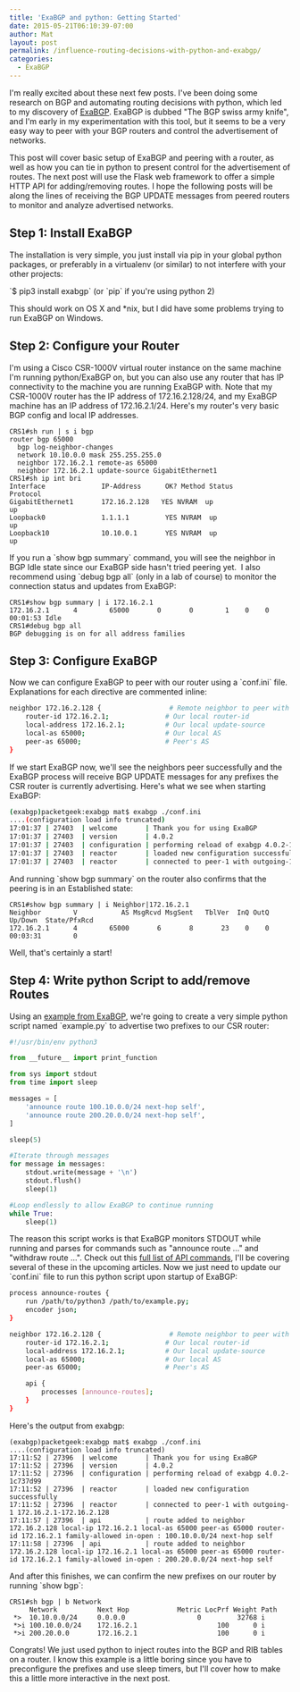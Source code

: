 ```yaml
---
title: 'ExaBGP and python: Getting Started'
date: 2015-05-21T06:10:39-07:00
author: Mat
layout: post
permalink: /influence-routing-decisions-with-python-and-exabgp/
categories:
  - ExaBGP
---
```


I'm really excited about these next few posts. I've been doing some research on BGP and automating routing decisions with python, which led to my discovery of <a href="https://github.com/Exa-Networks/exabgp" target="_blank" rel="noopener">ExaBGP</a>. ExaBGP is dubbed "The BGP swiss army knife", and I'm early in my experimentation with this tool, but it seems to be a very easy way to peer with your BGP routers and control the advertisement of networks.

This post will cover basic setup of ExaBGP and peering with a router, as well as how you can tie in python to present control for the advertisement of routes. The next post will use the Flask web framework to offer a simple HTTP API for adding/removing routes. I hope the following posts will be along the lines of receiving the BGP UPDATE messages from peered routers to monitor and analyze advertised networks.


## Step 1: Install ExaBGP

The installation is very simple, you just install via pip in your global python packages, or preferably in a virtualenv (or similar) to not interfere with your other projects:

\`$ pip3 install exabgp\` (or \`pip\` if you're using python 2)

This should work on OS X and *nix, but I did have some problems trying to run ExaBGP on Windows.

## Step 2: Configure your Router

I'm using a Cisco CSR-1000V virtual router instance on the same machine I'm running python/ExaBGP on, but you can also use any router that has IP connectivity to the machine you are running ExaBGP with. Note that my CSR-1000V router has the IP address of 172.16.2.128/24, and my ExaBGP machine has an IP address of 172.16.2.1/24. Here's my router's very basic BGP config and local IP addresses.

```
CRS1#sh run | s i bgp
router bgp 65000
  bgp log-neighbor-changes
  network 10.10.0.0 mask 255.255.255.0
  neighbor 172.16.2.1 remote-as 65000
  neighbor 172.16.2.1 update-source GigabitEthernet1
CRS1#sh ip int bri
Interface              IP-Address      OK? Method Status                Protocol
GigabitEthernet1       172.16.2.128   YES NVRAM  up                    up
Loopback0              1.1.1.1         YES NVRAM  up                    up
Loopback10             10.10.0.1       YES NVRAM  up                    up
```

If you run a \`show bgp summary\` command, you will see the neighbor in BGP Idle state since our ExaBGP side hasn't tried peering yet. &nbsp;I also recommend using \`debug bgp all\` (only in a lab of course) to monitor the connection status and updates from ExaBGP:

```
CRS1#show bgp summary | i 172.16.2.1
172.16.2.1      4        65000       0       0        1    0    0 00:01:53 Idle
CRS1#debug bgp all
BGP debugging is on for all address families
```

## Step 3: Configure ExaBGP

Now we can configure ExaBGP to peer with our router using a \`conf.ini\` file. Explanations for each directive are commented inline:

```bash
neighbor 172.16.2.128 {                 # Remote neighbor to peer with
    router-id 172.16.2.1;              # Our local router-id
    local-address 172.16.2.1;          # Our local update-source
    local-as 65000;                    # Our local AS
    peer-as 65000;                     # Peer's AS
}
```

If we start ExaBGP now, we'll see the neighbors peer successfully and the ExaBGP process will receive BGP UPDATE messages for any prefixes the CSR router is currently advertising. Here's what we see when starting ExaBGP:

```bash
(exabgp)packetgeek:exabgp mat$ exabgp ./conf.ini
....(configuration load info truncated)
17:01:37 | 27403  | welcome       | Thank you for using ExaBGP
17:01:37 | 27403  | version       | 4.0.2
17:01:37 | 27403  | configuration | performing reload of exabgp 4.0.2-1c737d99
17:01:37 | 27403  | reactor       | loaded new configuration successfully
17:01:37 | 27403  | reactor       | connected to peer-1 with outgoing-1 172.16.2.1-172.16.2.128
```

And running \`show bgp summary\` on the router also confirms that the peering is in an Established state:

```
CRS1#show bgp summary | i Neighbor|172.16.2.1
Neighbor        V           AS MsgRcvd MsgSent   TblVer  InQ OutQ Up/Down  State/PfxRcd
172.16.2.1      4        65000       6       8       23    0    0 00:03:31        0
```

Well, that's certainly a start!

## Step 4: Write python Script to add/remove Routes

Using an <a href="https://github.com/Exa-Networks/exabgp/wiki/Controlling-ExaBGP-:-_-README-first" target="_blank" rel="noopener">example from ExaBGP</a>, we're going to create&nbsp;a very simple python script named \`example.py\` to advertise two prefixes to our CSR router:

```python
#!/usr/bin/env python3

from __future__ import print_function

from sys import stdout
from time import sleep

messages = [
    'announce route 100.10.0.0/24 next-hop self',
    'announce route 200.20.0.0/24 next-hop self',
]

sleep(5)

#Iterate through messages
for message in messages:
    stdout.write(message + '\n')
    stdout.flush()
    sleep(1)

#Loop endlessly to allow ExaBGP to continue running
while True:
    sleep(1)

```

The reason this script works is that ExaBGP monitors STDOUT while running and parses for commands such as "announce route &#8230;" and "withdraw route &#8230;". Check out this&nbsp;<a href="https://github.com/Exa-Networks/exabgp/wiki/Controlling-ExaBGP-:-interacting-from-the-API" target="_blank" rel="noopener">full list of API commands</a>, I'll be covering several of these in the upcoming articles. Now we just need to update our \`conf.ini\` file to run this python script upon startup of ExaBGP:

```bash
process announce-routes {
    run /path/to/python3 /path/to/example.py;
    encoder json;
}

neighbor 172.16.2.128 {                 # Remote neighbor to peer with
    router-id 172.16.2.1;              # Our local router-id
    local-address 172.16.2.1;          # Our local update-source
    local-as 65000;                    # Our local AS
    peer-as 65000;                     # Peer's AS

    api {
        processes [announce-routes];
    }
}
```

Here's the output from exabgp:

```
(exabgp)packetgeek:exabgp mat$ exabgp ./conf.ini
....(configuration load info truncated)
17:11:52 | 27396  | welcome       | Thank you for using ExaBGP
17:11:52 | 27396  | version       | 4.0.2
17:11:52 | 27396  | configuration | performing reload of exabgp 4.0.2-1c737d99
17:11:52 | 27396  | reactor       | loaded new configuration successfully
17:11:52 | 27396  | reactor       | connected to peer-1 with outgoing-1 172.16.2.1-172.16.2.128
17:11:57 | 27396  | api           | route added to neighbor 172.16.2.128 local-ip 172.16.2.1 local-as 65000 peer-as 65000 router-id 172.16.2.1 family-allowed in-open : 100.10.0.0/24 next-hop self
17:11:58 | 27396  | api           | route added to neighbor 172.16.2.128 local-ip 172.16.2.1 local-as 65000 peer-as 65000 router-id 172.16.2.1 family-allowed in-open : 200.20.0.0/24 next-hop self
```

And after this finishes, we can confirm the new prefixes on our router by running \`show bgp\`:

```
CRS1#sh bgp | b Network
     Network          Next Hop            Metric LocPrf Weight Path
 *>  10.10.0.0/24     0.0.0.0                  0         32768 i
 *>i 100.10.0.0/24    172.16.2.1                    100      0 i
 *>i 200.20.0.0       172.16.2.1                    100      0 i
```

Congrats! We just used python to inject routes into the BGP and RIB tables on a router. I know this example is a little boring since you have to preconfigure the prefixes and use sleep timers, but I'll cover how to make this a little more interactive in the next post.